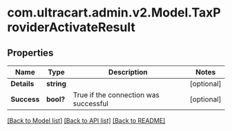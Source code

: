 # com.ultracart.admin.v2.Model.TaxProviderActivateResult
## Properties

Name | Type | Description | Notes
------------ | ------------- | ------------- | -------------
**Details** | **string** |  | [optional] 
**Success** | **bool?** | True if the connection was successful | [optional] 


[[Back to Model list]](../README.md#documentation-for-models) [[Back to API list]](../README.md#documentation-for-api-endpoints) [[Back to README]](../README.md)

